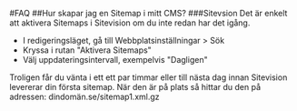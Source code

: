 #FAQ
##Hur skapar jag en Sitemap i mitt CMS?
###Sitevsion
Det är enkelt att aktivera Sitemaps i Sitevision om du inte redan har det igång. 
* I redigeringsläget, gå till Webbplatsinställningar > Sök
* Kryssa i rutan "Aktivera Sitemaps"
* Välj uppdateringsintervall, exempelvis "Dagligen"

Troligen får du vänta i ett ett par timmar eller till nästa dag innan Sitevision levererar din första sitemap. När den är på plats så hittar du den på adressen: dindomän.se/sitemap1.xml.gz
